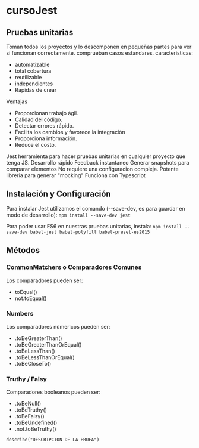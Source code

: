 # cursoJest


## Pruebas unitarias

Toman todos los proyectos y lo descomponen en pequeñas partes para ver si funcionan correctamente.
comprueban casos estandares.
caracteristicas: 
- automatizable
- total cobertura
- reutilizable
- independientes
- Rapidas de crear

Ventajas
- Proporcionan trabajo ágil.
- Calidad del código.
- Detectar errores rápido.
- Facilita los cambios y favorece la integración
- Proporciona información.
- Reduce el costo.


Jest 
herramienta para hacer pruebas unitarias en cualquier proyecto que tenga JS.
Desarrollo rápido
Feedback instantaneo
Generar snapshots para comparar elementos
No requiere una configuracion compleja.
Potente libreria para generar "mocking"
Funciona con Typescript

## Instalación y Configuración

Para instalar Jest utilizamos el comando (--save-dev, es para guardar en modo de desarrollo): 
`npm install --save-dev jest`

Para poder usar ES6 en nuestras pruebas unitarias, instala:
`npm install --save-dev babel-jest babel-polyfill babel-preset-es2015`


## Métodos

### CommonMatchers o Comparadores Comunes
Los comparadores pueden ser:
- toEqual()
- not.toEqual()
### Numbers
Los comparadores númericos pueden ser:
- .toBeGreaterThan()
- .toBeGreaterThanOrEqual()
- .toBeLessThan()
- .toBeLessThanOrEqual()
- .toBeCloseTo()
### Truthy / Falsy
Comparadores booleanos pueden ser:
- .toBeNull()
- .toBeTruthy()
- .toBeFalsy()
- .toBeUndefined()
- .not.toBeTruthy()

`describe("DESCRIPCION DE LA PRUEA")`
